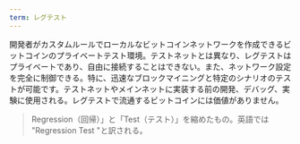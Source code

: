 ```yaml
---
term: レグテスト
---
```

開発者がカスタムルールでローカルなビットコインネットワークを作成できるビットコインのプライベートテスト環境。テストネットとは異なり、レグテストはプライベートであり、自由に接続することはできない。また、ネットワーク設定を完全に制御できる。特に、迅速なブロックマイニングと特定のシナリオのテストが可能です。テストネットやメインネットに実装する前の開発、デバッグ、実験に使用される。レグテストで流通するビットコインには価値がありません。

> Regression（回帰）」と「Test（テスト）」を縮めたもの。英語では "Regression Test "と訳される。